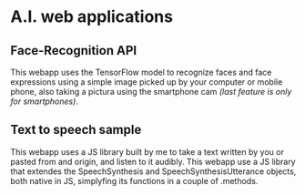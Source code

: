 # A.I. web applications

## Face-Recognition API

This webapp uses the TensorFlow model to recognize faces and face expressions using a simple image picked up by your computer or mobile phone, also taking a pictura using the smartphone cam _(last feature is only for smartphones)_.

## Text to speech sample

This webapp uses a JS library built by me to take a text written by you or pasted from and origin, and listen to it audibly. This webapp use a JS library that extendes the SpeechSynthesis and SpeechSynthesisUtterance objects, both native in JS, simplyfing its functions in a couple of .methods.
